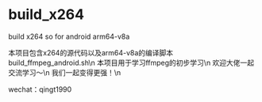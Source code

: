 # build_x264
build x264 so for android arm64-v8a

本项目包含x264的源代码以及arm64-v8a的编译脚本build_ffmpeg_android.sh\n
本项目用于学习ffmpeg的初步学习\n
欢迎大佬一起交流学习～\n
我们一起变得更强！\n

wechat：qingt1990
